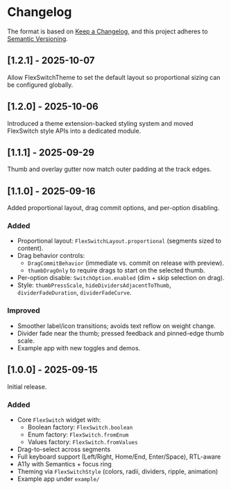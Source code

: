 # Changelog

The format is based on [Keep a Changelog](https://keepachangelog.com/en/1.0.0/),
and this project adheres to [Semantic Versioning](https://semver.org/spec/v2.0.0.html).

## [1.2.1] - 2025-10-07
Allow FlexSwitchTheme to set the default layout so proportional sizing can be configured globally.

## [1.2.0] - 2025-10-06
Introduced a theme extension-backed styling system and moved FlexSwitch style APIs into a dedicated module.

## [1.1.1] - 2025-09-29
Thumb and overlay gutter now match outer padding at the track edges.

## [1.1.0] - 2025-09-16

Added proportional layout, drag commit options, and per-option disabling.

### Added
- Proportional layout: `FlexSwitchLayout.proportional` (segments sized to content).
- Drag behavior controls:
  - `DragCommitBehavior` (immediate vs. commit on release with preview).
  - `thumbDragOnly` to require drags to start on the selected thumb.
- Per-option disable: `SwitchOption.enabled` (dim + skip selection on drag).
- Style: `thumbPressScale`, `hideDividersAdjacentToThumb`,
  `dividerFadeDuration`, `dividerFadeCurve`.

### Improved
- Smoother label/icon transitions; avoids text reflow on weight change.
- Divider fade near the thumb; pressed feedback and pinned-edge thumb scale.
- Example app with new toggles and demos.

## [1.0.0] - 2025-09-15

Initial release.

### Added
- Core `FlexSwitch` widget with:
  - Boolean factory: `FlexSwitch.boolean`
  - Enum factory: `FlexSwitch.fromEnum`
  - Values factory: `FlexSwitch.fromValues`
- Drag-to-select across segments
- Full keyboard support (Left/Right, Home/End, Enter/Space), RTL-aware
- A11y with Semantics + focus ring
- Theming via `FlexSwitchStyle` (colors, radii, dividers, ripple, animation)
- Example app under `example/`
